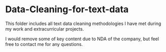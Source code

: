 # Data-Cleaning-for-text-data
This folder includes all text data cleaning methodologies I have met during my work and extracurricular projects.

I would remove some of key content due to NDA of the company, but feel free to contact me for any questions.
